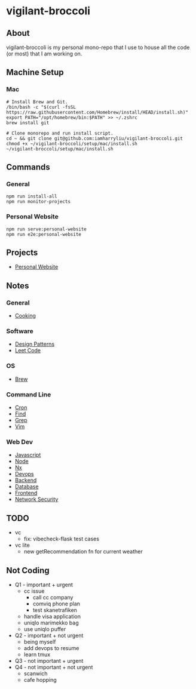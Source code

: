 # vigilant-broccoli

## About

vigilant-broccoli is my personal mono-repo that I use to house all the code (or most) that I am working on.

## Machine Setup

### Mac

```
# Install Brew and Git.
/bin/bash -c "$(curl -fsSL https://raw.githubusercontent.com/Homebrew/install/HEAD/install.sh)"
export PATH="/opt/homebrew/bin:$PATH" >> ~/.zshrc
brew install git
```

```
# Clone monorepo and run install script.
cd ~ && git clone git@github.com:iamharryliu/vigilant-broccoli.git
chmod +x ~/vigilant-broccoli/setup/mac/install.sh
~/vigilant-broccoli/setup/mac/install.sh
```

## Commands

### General

```
npm run install-all
npm run monitor-projects
```

### Personal Website

```
npm run serve:personal-website
npm run e2e:personal-website
```

## Projects

- [Personal Website](projects/personal-website/)

## Notes

### General

- [Cooking](notes/cooking.md)

### Software

- [Design Patterns](notes/design-patterns.md)
- [Leet Code](notes/leet-code.md)

### OS

- [Brew](notes/os/brew.md)

### Command Line

- [Cron](notes/os/command-line/cron.md)
- [Find](notes/os/command-line/find.md)
- [Grep](notes/os/command-line/grep.md)
- [Vim](notes/os/command-line/vim.md)

### Web Dev

- [Javascript](notes/web-dev/javascript.md)
- [Node](notes/web-dev/node.md)
- [Nx](notes/web-dev/nx.md)
- [Devops](notes/web-dev/devops/devops.md)
- [Backend](notes/web-dev/backend/backend.md)
- [Database](notes/web-dev/database/database.md)
- [Frontend](notes/web-dev/frontend/frontend.md)
- [Network Security](notes/network-security/network-security.md)

## TODO

- vc
  - fix: vibecheck-flask test cases
- vc lite
  - new getRecommendation fn for current weather

## Not Coding

- Q1 - important + urgent
  - cc issue
    - call cc company
    - comviq phone plan
    - test skanetrafiken
  - handle visa application
  - uniqlo marimekko bag
  - use uniqlo puffer
- Q2 - important + not urgent
  - being myself
  - add devops to resume
  - learn tmux
- Q3 - not important + urgent
- Q4 - not important + not urgent
  - scanwich
  - cafe hopping
